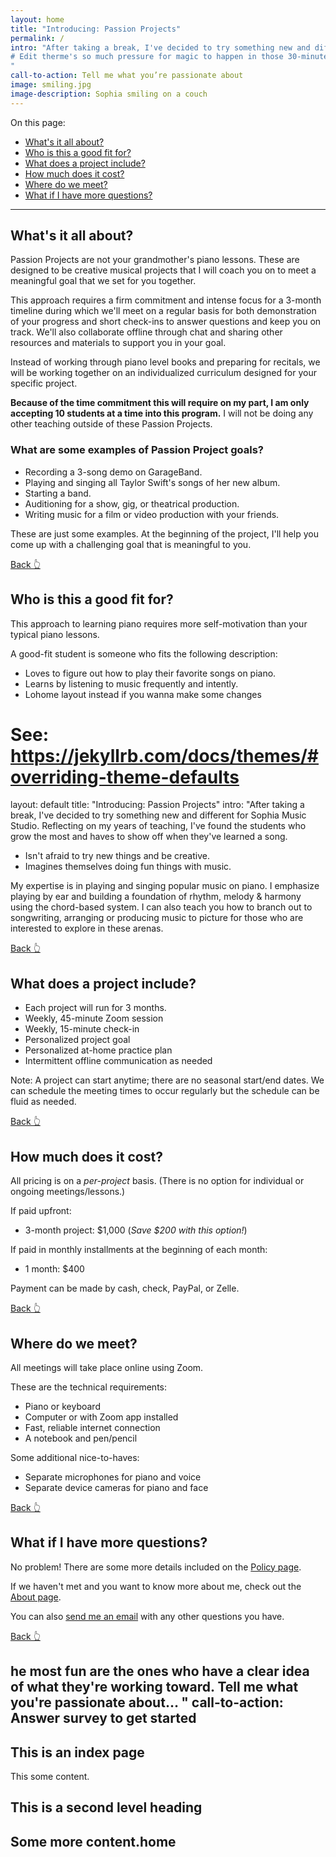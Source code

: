 ```yaml
---
layout: home
title: "Introducing: Passion Projects"
permalink: /
intro: "After taking a break, I've decided to try something new and different for Sophia Music Studio. Reflecting on my years of teaching, I've found the students who grow the most and have the most fun are the ones who have a clear idea of what they're working toward. So instead of ongoing, weekly lessons, where# You don't need to edit this file, it's empty on purpose.
# Edit therme's so much pressure for magic to happen in those 30-minute classes, I'm starting a new format: 3-month projects where we work together to achieve a specific goal for you.
"
call-to-action: Tell me what you’re passionate about
image: smiling.jpg
image-description: Sophia smiling on a couch
---
```


On this page:
- [What's it all about?](#whats-it-all-about)
- [Who is this a good fit for?](#who-is-this-a-good-fit-for)
- [What does a project include?](#what-does-a-project-include)
- [How much does it cost?](#how-much-does-it-cost)
- [Where do we meet?](#where-do-we-meet)
- [What if I have more questions?](#what-if-i-have-more-questions)

---


## What's it all about?

Passion Projects are not your grandmother's piano lessons. These are designed to be creative musical projects that I will coach you on to meet a meaningful goal that we set for you together.

This approach requires a firm commitment and intense focus for a 3-month timeline during which we'll meet on a regular basis for both demonstration of your progress and short check-ins to answer questions and keep you on track. We'll also collaborate offline through chat and sharing other resources and materials to support you in your goal.

Instead of working through piano level books and preparing for recitals, we will be working together on an individualized curriculum designed for your specific project.

**Because of the time commitment this will require on my part, I am only accepting 10 students at a time into this program.** I will not be doing any other teaching outside of these Passion Projects.

### What are some examples of Passion Project goals?

- Recording a 3-song demo on GarageBand.
- Playing and singing all Taylor Swift's songs of her new album.
- Starting a band.
- Auditioning for a show, gig, or theatrical production.
- Writing music for a film or video production with your friends.

These are just some examples. At the beginning of the project, I'll help you come up with a challenging goal that is meaningful to you.

[Back 👆]({{site.url}})

## Who is this a good fit for?

This approach to learning piano requires more self-motivation than your typical piano lessons.

A good-fit student is someone who fits the following description:

- Loves to figure out how to play their favorite songs on piano.
- Learns by listening to music frequently and intently.
- Lohome layout instead if you wanna make some changes
# See: https://jekyllrb.com/docs/themes/#overriding-theme-defaults
layout: default
title: "Introducing: Passion Projects"
intro: "After taking a break, I've decided to try something new and different for Sophia Music Studio. Reflecting on my years of teaching, I've found the students who grow the most and haves to show off when they've learned a song.
- Isn't afraid to try new things and be creative.
- Imagines themselves doing fun things with music.

My expertise is in playing and singing popular music on piano. I emphasize  playing by ear and building a foundation of rhythm, melody & harmony using the chord-based system. I can also teach you how to branch out to songwriting, arranging or producing music to picture for those who are interested to explore in these arenas.

[Back 👆]({{site.url}})

## What does a project include?

- Each project will run for 3 months.
- Weekly, 45-minute Zoom session
- Weekly, 15-minute check-in
- Personalized project goal
- Personalized at-home practice plan
- Intermittent offline communication as needed

Note: A project can start anytime; there are no seasonal start/end dates. We can schedule the meeting times to occur regularly but the schedule can be fluid as needed.

[Back 👆]({{site.url}})

## How much does it cost?

All pricing is on a *per-project* basis. (There is no option for individual or ongoing meetings/lessons.)

If paid upfront:

- 3-month project: $1,000 (*Save $200 with this option!*)

If paid in monthly installments at the beginning of each month:

- 1 month: $400

Payment can be made by cash, check, PayPal, or Zelle.

[Back 👆]({{site.url}})

## Where do we meet?

All meetings will take place online using Zoom.

These are the technical requirements:
- Piano or keyboard
- Computer or with Zoom app installed
- Fast, reliable internet connection
- A notebook and pen/pencil

Some additional nice-to-haves:
- Separate microphones for piano and voice
- Separate device cameras for piano and face

[Back 👆]({{site.url}})

## What if I have more questions?

No problem! There are some more details included on the [Policy page](/policy/).

If we haven't met and you want to know more about me, check out the [About page](/about/).

You can also [send me an email](mailto:sophia@sophiamusicstudio.com) with any other questions you have.

[Back 👆]({{site.url}})



he most fun are the ones who have a clear idea of what they're working toward. Tell me what you're passionate about…
"
call-to-action: Answer survey to get started
---
## This is an index page
This some content.

## This is a second level heading
Some more content.home
---
<!--stackedit_data:
eyJoaXN0b3J5IjpbMTI2MDE5Njk2NCwxNjgwMzk2Nzc0LDg1ND
Y5OTc5MywtMTc2ODYyNjIxMCwtMTIyMTUxMzk1NywtMjAxNDg1
OTM1NiwtMTkzNjExNDAxNSwtNzUxNjUwMjQ1LC0xMjE4MjIxOD
I1LDExODQyNTQxMDksLTE2MzkyMzMwNzgsLTg4MzMzNDAxNiwt
MjA4ODc0NjYxMl19
-->